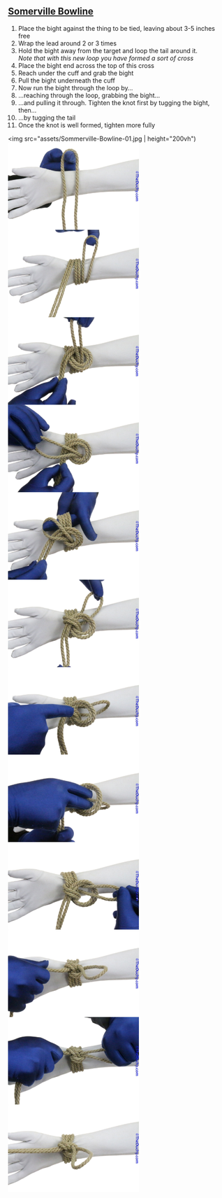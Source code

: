 ## [Somerville Bowline](https://www.theduchy.com/somerville-bowline/#core-technique-quick-overview)

1. Place the bight against the thing to be tied, leaving about 3-5 inches free<br />
2. Wrap the lead around 2 or 3 times <br />
3. Hold the bight away from the target and loop the tail around it.<br />_Note that with this new loop you have formed a sort of cross_<br />
5. Place the bight end across the top of this cross<br />
6. Reach under the cuff and grab the bight<br />
7. Pull the bight underneath the cuff<br />
8. Now run the bight through the loop by…<br />
9. …reaching through the loop, grabbing the bight…<br />
10. …and pulling it through. Tighten the knot first by tugging the bight, then…<br />
11. …by tugging the tail<br />
12. Once the knot is well formed, tighten more fully<br />


<img src="assets/Sommerville-Bowline-01.jpg | height="200vh")
<img src="assets/Sommerville-Bowline-01.jpg" height="200vh" align="left">
<img src="assets/Sommerville-Bowline-02.jpg" height="200vh" align="left">
<img src="assets/Sommerville-Bowline-03.jpg" height="200vh" align="left">
<img src="assets/Sommerville-Bowline-04.jpg" height="200vh" align="left">
<img src="assets/Sommerville-Bowline-05.jpg" height="200vh" align="left">
<img src="assets/Sommerville-Bowline-06.jpg" height="200vh" align="left">
<img src="assets/Sommerville-Bowline-07.jpg" height="200vh" align="left">
<img src="assets/Sommerville-Bowline-08.jpg" height="200vh" align="left">
<img src="assets/Sommerville-Bowline-09.jpg" height="200vh" align="left">
<img src="assets/Sommerville-Bowline-10.jpg" height="200vh" align="left">
<img src="assets/Sommerville-Bowline-11.jpg" height="200vh" align="left">
<img src="assets/Sommerville-Bowline-12.jpg" height="200vh" align="left">
